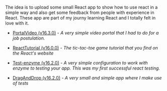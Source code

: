The idea is to upload some small React app to show how to use react in a simple way and also get some feedback from people with experience in React. These app are part of my journy learning React and I totally felt in love with it.

* [PortalVideo (v16.3.0)](https://github.com/DracotMolver/React-Practicing/tree/master/PortalVideo) - *A very simple video portal that I had to do for a job postulation.*

* [ReactTutorial (v16.0.0)](https://github.com/DracotMolver/React-Practicing/tree/master/ReactTutorial) - *The tic-tac-toe game tutorial that you find on the React's website*

* [Test-enzyme (v16.2.0)](https://github.com/DracotMolver/React-Practicing/tree/master/Test-enzyme) - *A very simple configuration to work with enzyme to testing your app. This was my first successful react testing.*

* [DragAndDrop (v16.2.0)](https://github.com/DracotMolver/React-Practicing/tree/master/DragAndDrop) - *A very small and simple app where I make use of tests*